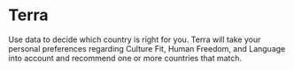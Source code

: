 # Terra
Use data to decide which country is right for you. Terra will take your personal preferences regarding Culture Fit, Human Freedom, and Language into account and recommend one or more countries that match.
